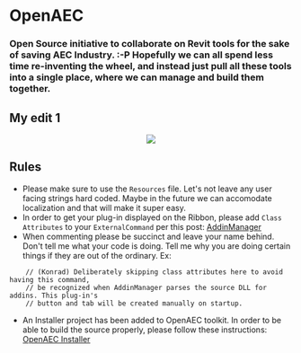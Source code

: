 # OpenAEC
### Open Source initiative to collaborate on Revit tools for the sake of saving AEC Industry. :-P Hopefully we can all spend less time re-inventing the wheel, and instead just pull all these tools into a single place, where we can manage and build them together. 

## My edit 1

<p align="center">
<img src="https://github.com/design-technology/OpenAEC/blob/master/_Graphics/Logo/FullLogo.png" align="center"></img>
</p>

## Rules
* Please make sure to use the `Resources` file. Let's not leave any user facing strings hard coded. Maybe in the future we can accomodate localization and that will make it super easy. 
* In order to get your plug-in displayed on the Ribbon, please add `Class Attributes` to your `ExternalCommand` per this post: [AddinManager](https://github.com/design-technology/OpenAEC/wiki/Addin-Manager)
* When commenting please be succinct and leave your name behind. Don't tell me what your code is doing. Tell me why you are doing certain things if they are out of the ordinary. Ex: 
```
    // (Konrad) Deliberately skipping class attributes here to avoid having this command,
    // be recognized when AddinManager parses the source DLL for addins. This plug-in's
    // button and tab will be created manually on startup.
```
* An Installer project has been added to OpenAEC toolkit. In order to be able to build the source properly, please follow these instructions: [OpenAEC Installer](https://github.com/design-technology/OpenAEC/wiki/OpenAEC-Installer)
